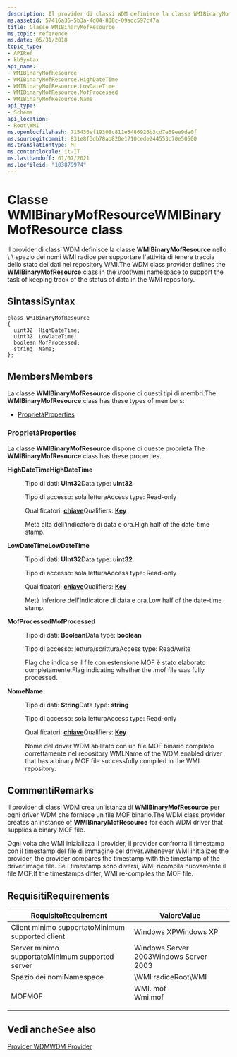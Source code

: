 ```yaml
---
description: Il provider di classi WDM definisce la classe WMIBinaryMofResource nello \\ \\ spazio dei nomi WMI radice per supportare l'attività di tenere traccia dello stato dei dati nel repository WMI.
ms.assetid: 57416a36-5b3a-4d04-808c-09adc597c47a
title: Classe WMIBinaryMofResource
ms.topic: reference
ms.date: 05/31/2018
topic_type:
- APIRef
- kbSyntax
api_name:
- WMIBinaryMofResource
- WMIBinaryMofResource.HighDateTime
- WMIBinaryMofResource.LowDateTime
- WMIBinaryMofResource.MofProcessed
- WMIBinaryMofResource.Name
api_type:
- Schema
api_location:
- Root\WMI
ms.openlocfilehash: 715436ef19308c811e5486926b3cd7e59ee9de0f
ms.sourcegitcommit: 831e8f3db78ab820e1710cede244553c70e50500
ms.translationtype: MT
ms.contentlocale: it-IT
ms.lasthandoff: 01/07/2021
ms.locfileid: "103879974"
---
```

# <a name="wmibinarymofresource-class"></a><span data-ttu-id="c6a98-103">Classe WMIBinaryMofResource</span><span class="sxs-lookup"><span data-stu-id="c6a98-103">WMIBinaryMofResource class</span></span>

<span data-ttu-id="c6a98-104">Il provider di classi WDM definisce la classe **WMIBinaryMofResource** nello \\ \\ spazio dei nomi WMI radice per supportare l'attività di tenere traccia dello stato dei dati nel repository WMI.</span><span class="sxs-lookup"><span data-stu-id="c6a98-104">The WDM class provider defines the **WMIBinaryMofResource** class in the \\root\\wmi namespace to support the task of keeping track of the status of data in the WMI repository.</span></span>

## <a name="syntax"></a><span data-ttu-id="c6a98-105">Sintassi</span><span class="sxs-lookup"><span data-stu-id="c6a98-105">Syntax</span></span>

``` syntax
class WMIBinaryMofResource
{
  uint32  HighDateTime;
  uint32  LowDateTime;
  boolean MofProcessed;
  string  Name;
};
```

## <a name="members"></a><span data-ttu-id="c6a98-106">Members</span><span class="sxs-lookup"><span data-stu-id="c6a98-106">Members</span></span>

<span data-ttu-id="c6a98-107">La classe **WMIBinaryMofResource** dispone di questi tipi di membri:</span><span class="sxs-lookup"><span data-stu-id="c6a98-107">The **WMIBinaryMofResource** class has these types of members:</span></span>

-   [<span data-ttu-id="c6a98-108">Proprietà</span><span class="sxs-lookup"><span data-stu-id="c6a98-108">Properties</span></span>](#properties)

### <a name="properties"></a><span data-ttu-id="c6a98-109">Proprietà</span><span class="sxs-lookup"><span data-stu-id="c6a98-109">Properties</span></span>

<span data-ttu-id="c6a98-110">La classe **WMIBinaryMofResource** dispone di queste proprietà.</span><span class="sxs-lookup"><span data-stu-id="c6a98-110">The **WMIBinaryMofResource** class has these properties.</span></span>

<dl> <dt>

<span data-ttu-id="c6a98-111">**HighDateTime**</span><span class="sxs-lookup"><span data-stu-id="c6a98-111">**HighDateTime**</span></span>
</dt> <dd> <dl> <dt>

<span data-ttu-id="c6a98-112">Tipo di dati: **UInt32**</span><span class="sxs-lookup"><span data-stu-id="c6a98-112">Data type: **uint32**</span></span>
</dt> <dt>

<span data-ttu-id="c6a98-113">Tipo di accesso: sola lettura</span><span class="sxs-lookup"><span data-stu-id="c6a98-113">Access type: Read-only</span></span>
</dt> <dt>

<span data-ttu-id="c6a98-114">Qualificatori: [ **chiave**](/windows/desktop/WmiSdk/standard-qualifiers)</span><span class="sxs-lookup"><span data-stu-id="c6a98-114">Qualifiers: [**Key**](/windows/desktop/WmiSdk/standard-qualifiers)</span></span>
</dt> </dl>

<span data-ttu-id="c6a98-115">Metà alta dell'indicatore di data e ora.</span><span class="sxs-lookup"><span data-stu-id="c6a98-115">High half of the date-time stamp.</span></span>

</dd> <dt>

<span data-ttu-id="c6a98-116">**LowDateTime**</span><span class="sxs-lookup"><span data-stu-id="c6a98-116">**LowDateTime**</span></span>
</dt> <dd> <dl> <dt>

<span data-ttu-id="c6a98-117">Tipo di dati: **UInt32**</span><span class="sxs-lookup"><span data-stu-id="c6a98-117">Data type: **uint32**</span></span>
</dt> <dt>

<span data-ttu-id="c6a98-118">Tipo di accesso: sola lettura</span><span class="sxs-lookup"><span data-stu-id="c6a98-118">Access type: Read-only</span></span>
</dt> <dt>

<span data-ttu-id="c6a98-119">Qualificatori: [ **chiave**](/windows/desktop/WmiSdk/standard-qualifiers)</span><span class="sxs-lookup"><span data-stu-id="c6a98-119">Qualifiers: [**Key**](/windows/desktop/WmiSdk/standard-qualifiers)</span></span>
</dt> </dl>

<span data-ttu-id="c6a98-120">Metà inferiore dell'indicatore di data e ora.</span><span class="sxs-lookup"><span data-stu-id="c6a98-120">Low half of the date-time stamp.</span></span>

</dd> <dt>

<span data-ttu-id="c6a98-121">**MofProcessed**</span><span class="sxs-lookup"><span data-stu-id="c6a98-121">**MofProcessed**</span></span>
</dt> <dd> <dl> <dt>

<span data-ttu-id="c6a98-122">Tipo di dati: **Boolean**</span><span class="sxs-lookup"><span data-stu-id="c6a98-122">Data type: **boolean**</span></span>
</dt> <dt>

<span data-ttu-id="c6a98-123">Tipo di accesso: lettura/scrittura</span><span class="sxs-lookup"><span data-stu-id="c6a98-123">Access type: Read/write</span></span>
</dt> </dl>

<span data-ttu-id="c6a98-124">Flag che indica se il file con estensione MOF è stato elaborato completamente.</span><span class="sxs-lookup"><span data-stu-id="c6a98-124">Flag indicating whether the .mof file was fully processed.</span></span>

</dd> <dt>

<span data-ttu-id="c6a98-125">**Nome**</span><span class="sxs-lookup"><span data-stu-id="c6a98-125">**Name**</span></span>
</dt> <dd> <dl> <dt>

<span data-ttu-id="c6a98-126">Tipo di dati: **String**</span><span class="sxs-lookup"><span data-stu-id="c6a98-126">Data type: **string**</span></span>
</dt> <dt>

<span data-ttu-id="c6a98-127">Tipo di accesso: sola lettura</span><span class="sxs-lookup"><span data-stu-id="c6a98-127">Access type: Read-only</span></span>
</dt> <dt>

<span data-ttu-id="c6a98-128">Qualificatori: [ **chiave**](/windows/desktop/WmiSdk/standard-qualifiers)</span><span class="sxs-lookup"><span data-stu-id="c6a98-128">Qualifiers: [**Key**](/windows/desktop/WmiSdk/standard-qualifiers)</span></span>
</dt> </dl>

<span data-ttu-id="c6a98-129">Nome del driver WDM abilitato con un file MOF binario compilato correttamente nel repository WMI.</span><span class="sxs-lookup"><span data-stu-id="c6a98-129">Name of the WDM enabled driver that has a binary MOF file successfully compiled in the WMI repository.</span></span>

</dd> </dl>

## <a name="remarks"></a><span data-ttu-id="c6a98-130">Commenti</span><span class="sxs-lookup"><span data-stu-id="c6a98-130">Remarks</span></span>

<span data-ttu-id="c6a98-131">Il provider di classi WDM crea un'istanza di **WMIBinaryMofResource** per ogni driver WDM che fornisce un file MOF binario.</span><span class="sxs-lookup"><span data-stu-id="c6a98-131">The WDM class provider creates an instance of **WMIBinaryMofResource** for each WDM driver that supplies a binary MOF file.</span></span>

<span data-ttu-id="c6a98-132">Ogni volta che WMI inizializza il provider, il provider confronta il timestamp con il timestamp del file di immagine del driver.</span><span class="sxs-lookup"><span data-stu-id="c6a98-132">Whenever WMI initializes the provider, the provider compares the timestamp with the timestamp of the driver image file.</span></span> <span data-ttu-id="c6a98-133">Se i timestamp sono diversi, WMI ricompila nuovamente il file MOF.</span><span class="sxs-lookup"><span data-stu-id="c6a98-133">If the timestamps differ, WMI re-compiles the MOF file.</span></span>

## <a name="requirements"></a><span data-ttu-id="c6a98-134">Requisiti</span><span class="sxs-lookup"><span data-stu-id="c6a98-134">Requirements</span></span>



| <span data-ttu-id="c6a98-135">Requisito</span><span class="sxs-lookup"><span data-stu-id="c6a98-135">Requirement</span></span> | <span data-ttu-id="c6a98-136">Valore</span><span class="sxs-lookup"><span data-stu-id="c6a98-136">Value</span></span> |
|-------------------------------------|------------------------------------------------------------------------------------|
| <span data-ttu-id="c6a98-137">Client minimo supportato</span><span class="sxs-lookup"><span data-stu-id="c6a98-137">Minimum supported client</span></span><br/> | <span data-ttu-id="c6a98-138">Windows XP</span><span class="sxs-lookup"><span data-stu-id="c6a98-138">Windows XP</span></span><br/>                                                              |
| <span data-ttu-id="c6a98-139">Server minimo supportato</span><span class="sxs-lookup"><span data-stu-id="c6a98-139">Minimum supported server</span></span><br/> | <span data-ttu-id="c6a98-140">Windows Server 2003</span><span class="sxs-lookup"><span data-stu-id="c6a98-140">Windows Server 2003</span></span><br/>                                                     |
| <span data-ttu-id="c6a98-141">Spazio dei nomi</span><span class="sxs-lookup"><span data-stu-id="c6a98-141">Namespace</span></span><br/>                | <span data-ttu-id="c6a98-142">\\WMI radice</span><span class="sxs-lookup"><span data-stu-id="c6a98-142">Root\\WMI</span></span><br/>                                                               |
| <span data-ttu-id="c6a98-143">MOF</span><span class="sxs-lookup"><span data-stu-id="c6a98-143">MOF</span></span><br/>                      | <dl> <span data-ttu-id="c6a98-144"><dt>WMI. mof</dt></span><span class="sxs-lookup"><span data-stu-id="c6a98-144"><dt>Wmi.mof</dt></span></span> </dl> |



## <a name="see-also"></a><span data-ttu-id="c6a98-145">Vedi anche</span><span class="sxs-lookup"><span data-stu-id="c6a98-145">See also</span></span>

<dl> <dt>

[<span data-ttu-id="c6a98-146">Provider WDM</span><span class="sxs-lookup"><span data-stu-id="c6a98-146">WDM Provider</span></span>](wdm-provider.md)
</dt> </dl>

 

